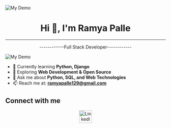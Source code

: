 
  


![My Demo](https://bpb-us-e2.wpmucdn.com/sites.uci.edu/dist/1/5748/files/2024/12/HomeLogo.gif)
<h1 align="center">Hi 👋, I'm Ramya Palle</h1>

---

<p align="center">------------Full Stack Developer------------</p>

![My Demo](https://miro.medium.com/v2/resize:fit:828/format:webp/1*ZSVmWGcc1weENb0ShawWxw.gif)


- 🌱 Currently learning **Python, Django**  
- 🚀 Exploring **Web Development & Open Source**  
- 💬 Ask me about **Python, SQL, and Web Technologies**    
- 📫 Reach me at: **ramyapalle129@gmail.com**

<h2>Connect with me</h2>

<p align="center">
  <a href="https://www.linkedin.com/in/ramya-palle-chinna-munaswamigari-7a9b28322" target="_blank">
    <img src="https://cdn.jsdelivr.net/gh/simple-icons/simple-icons/icons/linkedin.svg" width="40" alt="LinkedIn" />
  </a>
</p>


<!--
**Ramya27012004/Ramya27012004** is a ✨ _special_ ✨ repository because its `README.md` (this file) appears on your GitHub profile.

Here are some ideas to get you started:

- 🔭 I’m currently working on ...
- 🌱 I’m currently learning ...
- 👯 I’m looking to collaborate on ...
- 🤔 I’m looking for help with ...
- 💬 Ask me about ...
- 📫 How to reach me: ...
- 😄 Pronouns: ...
- ⚡ Fun fact: ...
-->
